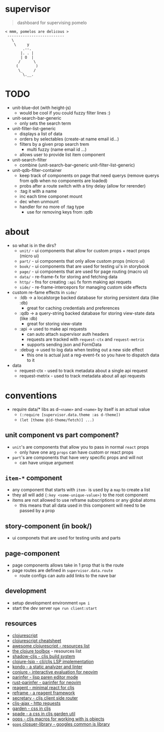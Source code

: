 # supervisor
> dashboard for supervising pomelo

```
< mmm, pomelos are delicous >
 --------------------------
   \
    \     y
        .--.
       |. . |
       | O  |
      /      \
     (        )
      \_     /
        \.__.
```

# TODO
* unit-blue-dot (with height-js)
  * would be cool if you could fuzzy filter lines :)
* unit-search-bar-generic
  * only sets the search term
* unit-filter-list-generic
  * displays a list of data
  * orders by selectables (create-at name email id...)
  * filters by a given prop search trem
    * multi fuzzy (name email id ...)
  * allows user to provide list item component
* unit-search-filter
  * combine (unit-search-bar-generic unit-filter-list-generic)
* unit-qdb-filter-container
  * keep track of components on page that need querys
  (remove querys from qdb when no components are loaded)
  * probs after a route switch with a tiny delay (allow for rerender)
  * :tag it with a name
  * inc each time componet mount
  * dec when unmount
  * handler for no more of :tag type
    * use for removing keys from :qdb

# about
* so what is in the dirs?
  * `unit/` - ui components that allow for custom props + react props (micro ui)
  * `part/` - ui components that only allow custom props (micro ui)
  * `book/` - ui components that are used for testing ui's in storybook
  * `page/` - ui components that are used for page routing (macro ui)
  * `data/` - re-frame-fx for storing and fetching data
  * `http/` - fns for creating `:api` fx form making api requets
  * `side/` - re-frame-intercepors for managing custom side effects
* custom re-fame effects in `side/`
  * :ldb -> a localstorge backed database for storing persistent data (like :db)
    * great for caching credentials and preferences
  * :qdb -> a query-string backed database for storing view-state data (like :db)
    * great for storing view-state
  * :api -> used to make api requests
    * can auto attach supervisor auth headers
    * requests are tracked with `request-ctx` and `request-metrix`
    * supports sending json and FormData
  * :debug -> used to log data when testing out a new side effect
    * this one is actual just a reg-event-fx so you have to dispatch data to it
* data
  * request-ctx - used to track metadata about a single api request
  * request-metrix - used to track metadata about all api requests

# conventions
* require data/\* libs as d-`<name>` and `<name>` by itself is an actual value
  * `(:require [supervisor.data.theme :as d-theme])`
  * `(let [theme @(d-theme/fetch)] ...)`

## unit component vs part component?
* `unit`'s are components that allow you to pass in normal `react` props
  * only have one arg `props` can have custom or react props
* `part`'s are components that have very specific props and will not
  * can have unique argument

## `item-*` component
* any component that starts with `item-` is used by a `map` to create a list
* they all will add `{:key <some-unique-value>}` to the root component
* items are not allowed to use reframe subscriptions or any global atoms
  * this means that all data used in this component will need to be passed by a
    prop
## story-component (in book\/)
* ui componets that are used for testing units and parts

## page-component
* page components allows take in 1 prop that is the route
* page routes are defined in `supervisor.data.route`
  * route configs can auto add links to the nave bar

## development
* setup development environment `npm i`
* start the dev server `npm run client:start`

## resources
* [clojurescript](https://clojurescript.org/)
* [clojurescript cheatsheet](https://cljs.info/cheatsheet/)
* [awesome clojurescript - resources list](https://github.com/hantuzun/awesome-clojurescript)
* [the clojure toolbox](https://www.clojure-toolbox.com/) - resources list
* [shadow-cljs - cljs build system](https://github.com/thheller/shadow-cljs)
* [clojure-lsip - clj/cljs LSP implementation](https://github.com/clojure-lsp/clojure-lsp)
* [kondo - a static analyzer and linter](https://github.com/clj-kondo/clj-kondo)
* [conjure - interactive evaluation for neovim](https://github.com/Olical/conjure)
* [parinfer - lisp paren editor mode](https://shaunlebron.github.io/parinfer/)
* [rust-parinfer - parinfer for neovim](https://shaunlebron.github.io/parinfer/)
* [reagent - minimal react for cljs](https://reagent-project.github.io/)
* [reframe - a reagent framework](https://day8.github.io/re-frame/)
* [secretary - cljs client side router](https://github.com/clj-commons/secretary)
* [cljs-ajax - http requests](https://github.com/JulianBirch/cljs-ajax)
* [garden - css in cljs](https://github.com/noprompt/garden)
* [spade - a css in cljs garden util](https://github.com/dhleong/spade)
* [oops - cljs macros for working with js objects](https://github.com/binaryage/cljs-oops)
* [`goog` closuer-library - googles common js library](https://github.com/google/closure-library)

